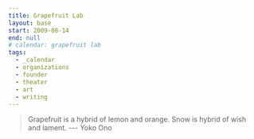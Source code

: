 ```yaml
---
title: Grapefruit Lab
layout: base
start: 2009-08-14
end: null
# calendar: grapefruit lab
tags:
  - _calendar
  - organizations
  - founder
  - theater
  - art
  - writing
---
```


> Grapefruit is a hybrid of lemon and orange.
> Snow is hybrid of wish and lament.
  --- Yoko Ono
